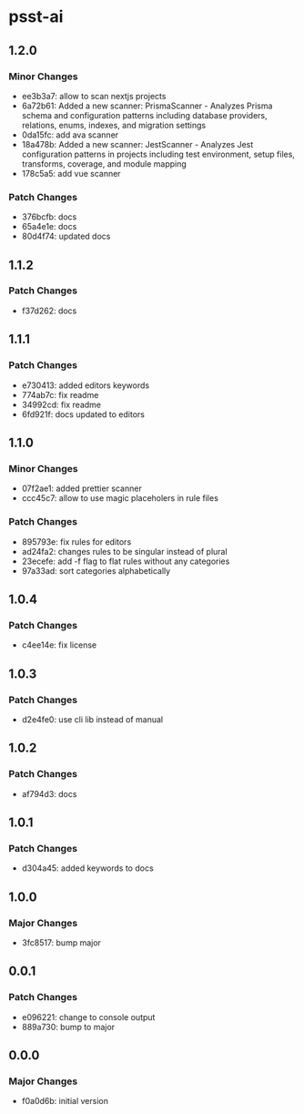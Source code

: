 # psst-ai

## 1.2.0

### Minor Changes

- ee3b3a7: allow to scan nextjs projects
- 6a72b61: Added a new scanner: PrismaScanner - Analyzes Prisma schema and configuration patterns including database providers, relations, enums, indexes, and migration settings
- 0da15fc: add ava scanner
- 18a478b: Added a new scanner: JestScanner - Analyzes Jest configuration patterns in projects including test environment, setup files, transforms, coverage, and module mapping
- 178c5a5: add vue scanner

### Patch Changes

- 376bcfb: docs
- 65a4e1e: docs
- 80d4f74: updated docs

## 1.1.2

### Patch Changes

- f37d262: docs

## 1.1.1

### Patch Changes

- e730413: added editors keywords
- 774ab7c: fix readme
- 34992cd: fix readme
- 6fd921f: docs updated to editors

## 1.1.0

### Minor Changes

- 07f2ae1: added prettier scanner
- ccc45c7: allow to use magic placeholers in rule files

### Patch Changes

- 895793e: fix rules for editors
- ad24fa2: changes rules to be singular instead of plural
- 23ecefe: add -f flag to flat rules without any categories
- 97a33ad: sort categories alphabetically

## 1.0.4

### Patch Changes

- c4ee14e: fix license

## 1.0.3

### Patch Changes

- d2e4fe0: use cli lib instead of manual

## 1.0.2

### Patch Changes

- af794d3: docs

## 1.0.1

### Patch Changes

- d304a45: added keywords to docs

## 1.0.0

### Major Changes

- 3fc8517: bump major

## 0.0.1

### Patch Changes

- e096221: change to console output
- 889a730: bump to major

## 0.0.0

### Major Changes

- f0a0d6b: initial version
